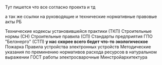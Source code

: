 Тут пишется что все согласно проекта и тд

а так же ссылки на руководящие и технические нормативные правовые акты РБ

Технические кодексы установившейся практики (ТКП)
Строительные нормы (СН)
Строительные правила (СП)
Стандарты предприятия ГПО "Белэнерго" (СТП) **у нас скорее всего бедет что-то экологическое**
Пожарка
Правила устройства электронных устройств 
Методические указания по преминению нормативов расхода ресурсов в натуральном выражении
ГОСТ работы электросварочные
Минстройархитектура

